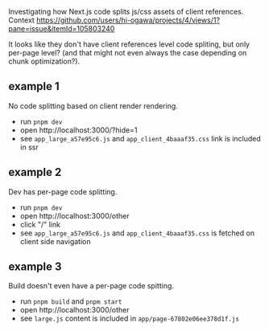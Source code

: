 Investigating how Next.js code splits js/css assets of client references.
Context https://github.com/users/hi-ogawa/projects/4/views/1?pane=issue&itemId=105803240

It looks like they don't have client references level code spliting, but only per-page level?
(and that might not even always the case depending on chunk optimization?).

## example 1

No code splitting based on client render rendering.

- run `pnpm dev`
- open http://localhost:3000/?hide=1
- see `app_large_a57e95c6.js` and `app_client_4baaaf35.css` link is included in ssr

## example 2

Dev has per-page code splitting.

- run `pnpm dev`
- open http://localhost:3000/other
- click "/" link
- see `app_large_a57e95c6.js` and `app_client_4baaaf35.css` is fetched on client side navigation

## example 3

Build doesn't even have a per-page code spitting.

- run `pnpm build` and `pnpm start`
- open http://localhost:3000/other
- see `large.js` content is included in `app/page-67802e06ee378d1f.js`
